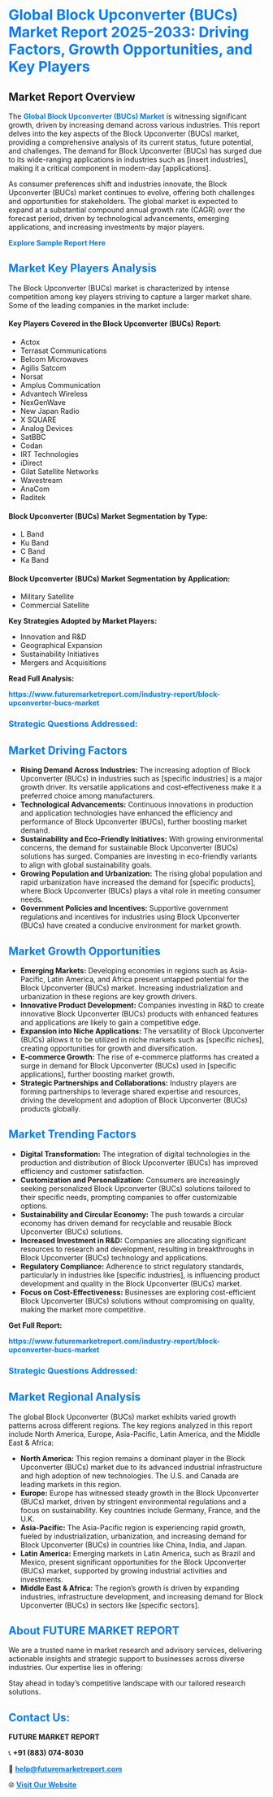 <h1 style="color: #007BFF;">Global Block Upconverter (BUCs) Market Report 2025-2033: Driving Factors, Growth Opportunities, and Key Players</h1>

<section id="overview">
<h2>Market Report Overview</h2>
<p>The <a href="https://www.futuremarketreport.com/industry-report/block-upconverter-bucs-market" style="color: #007BFF; text-decoration: none;"><strong>Global Block Upconverter (BUCs) Market</strong></a> is witnessing significant growth, driven by increasing demand across various industries. This report delves into the key aspects of the Block Upconverter (BUCs) market, providing a comprehensive analysis of its current status, future potential, and challenges. The demand for Block Upconverter (BUCs) has surged due to its wide-ranging applications in industries such as [insert industries], making it a critical component in modern-day [applications].</p>
<p>As consumer preferences shift and industries innovate, the Block Upconverter (BUCs) market continues to evolve, offering both challenges and opportunities for stakeholders. The global market is expected to expand at a substantial compound annual growth rate (CAGR) over the forecast period, driven by technological advancements, emerging applications, and increasing investments by major players.</p>
</section>

<section id="overview">
<p><a href="https://www.futuremarketreport.com/request-sample/reportId=81523" style="color: #007BFF; text-decoration: none;"><strong>Explore Sample Report Here</strong></a></p>
</section>

<section id="key-players">
<h2 style="color: #007BFF;">Market Key Players Analysis</h2>
<p>The Block Upconverter (BUCs) market is characterized by intense competition among key players striving to capture a larger market share. Some of the leading companies in the market include:</p>
<h4>Key Players Covered in the Block Upconverter (BUCs) Report:</h4>
<ul><li>Actox</li><li>Terrasat Communications</li><li>Belcom Microwaves</li><li>Agilis Satcom</li><li>Norsat</li><li>Amplus Communication</li><li>Advantech Wireless</li><li>NexGenWave</li><li>New Japan Radio</li><li>X SQUARE</li><li>Analog Devices</li><li>SatBBC</li><li>Codan</li><li>IRT Technologies</li><li>iDirect</li><li>Gilat Satellite Networks</li><li>Wavestream</li><li>AnaCom</li><li>Raditek</li></ul>
<h4>Block Upconverter (BUCs) Market Segmentation by Type:</h4>
<ul><li>L Band</li><li>Ku Band</li><li>C Band</li><li>Ka Band</li></ul>

<h4>Block Upconverter (BUCs) Market Segmentation by Application:</h4>
<ul><li>Military Satellite</li><li>Commercial Satellite</li></ul>
<p><strong>Key Strategies Adopted by Market Players:</strong></p>
<ul>
<li>Innovation and R&D</li>
<li>Geographical Expansion</li>
<li>Sustainability Initiatives</li>
<li>Mergers and Acquisitions</li>
</ul>
</section>

<section>
<p><strong>Read Full Analysis: </strong></p><a href="https://www.futuremarketreport.com/industry-report/block-upconverter-bucs-market" style="color: #007BFF; text-decoration: none;"><strong>https://www.futuremarketreport.com/industry-report/block-upconverter-bucs-market</strong></a>
<h3 style="color: #007BFF;">Strategic Questions Addressed:</h3>
</section>

<section id="driving-factors">
<h2 style="color: #007BFF;">Market Driving Factors</h2>
<ul>
<li><strong>Rising Demand Across Industries:</strong> The increasing adoption of Block Upconverter (BUCs) in industries such as [specific industries] is a major growth driver. Its versatile applications and cost-effectiveness make it a preferred choice among manufacturers.</li>
<li><strong>Technological Advancements:</strong> Continuous innovations in production and application technologies have enhanced the efficiency and performance of Block Upconverter (BUCs), further boosting market demand.</li>
<li><strong>Sustainability and Eco-Friendly Initiatives:</strong> With growing environmental concerns, the demand for sustainable Block Upconverter (BUCs) solutions has surged. Companies are investing in eco-friendly variants to align with global sustainability goals.</li>
<li><strong>Growing Population and Urbanization:</strong> The rising global population and rapid urbanization have increased the demand for [specific products], where Block Upconverter (BUCs) plays a vital role in meeting consumer needs.</li>
<li><strong>Government Policies and Incentives:</strong> Supportive government regulations and incentives for industries using Block Upconverter (BUCs) have created a conducive environment for market growth.</li>
</ul>
</section>

<section id="growth-opportunities">
<h2 style="color: #007BFF;">Market Growth Opportunities</h2>
<ul>
<li><strong>Emerging Markets:</strong> Developing economies in regions such as Asia-Pacific, Latin America, and Africa present untapped potential for the Block Upconverter (BUCs) market. Increasing industrialization and urbanization in these regions are key growth drivers.</li>
<li><strong>Innovative Product Development:</strong> Companies investing in R&D to create innovative Block Upconverter (BUCs) products with enhanced features and applications are likely to gain a competitive edge.</li>
<li><strong>Expansion into Niche Applications:</strong> The versatility of Block Upconverter (BUCs) allows it to be utilized in niche markets such as [specific niches], creating opportunities for growth and diversification.</li>
<li><strong>E-commerce Growth:</strong> The rise of e-commerce platforms has created a surge in demand for Block Upconverter (BUCs) used in [specific applications], further boosting market growth.</li>
<li><strong>Strategic Partnerships and Collaborations:</strong> Industry players are forming partnerships to leverage shared expertise and resources, driving the development and adoption of Block Upconverter (BUCs) products globally.</li>
</ul>
</section>

<section id="trending-factors">
<h2 style="color: #007BFF;">Market Trending Factors</h2>
<ul>
<li><strong>Digital Transformation:</strong> The integration of digital technologies in the production and distribution of Block Upconverter (BUCs) has improved efficiency and customer satisfaction.</li>
<li><strong>Customization and Personalization:</strong> Consumers are increasingly seeking personalized Block Upconverter (BUCs) solutions tailored to their specific needs, prompting companies to offer customizable options.</li>
<li><strong>Sustainability and Circular Economy:</strong> The push towards a circular economy has driven demand for recyclable and reusable Block Upconverter (BUCs) solutions.</li>
<li><strong>Increased Investment in R&D:</strong> Companies are allocating significant resources to research and development, resulting in breakthroughs in Block Upconverter (BUCs) technology and applications.</li>
<li><strong>Regulatory Compliance:</strong> Adherence to strict regulatory standards, particularly in industries like [specific industries], is influencing product development and quality in the Block Upconverter (BUCs) market.</li>
<li><strong>Focus on Cost-Effectiveness:</strong> Businesses are exploring cost-efficient Block Upconverter (BUCs) solutions without compromising on quality, making the market more competitive.</li>
</ul>
</section>

<section>
<p><strong>Get Full Report: </strong></p><a href="https://www.futuremarketreport.com/industry-report/block-upconverter-bucs-market" style="color: #007BFF; text-decoration: none;"><strong>https://www.futuremarketreport.com/industry-report/block-upconverter-bucs-market</strong></a>
<h3 style="color: #007BFF;">Strategic Questions Addressed:</h3>
</section>


<section id="regional-analysis">
<h2 style="color: #007BFF;">Market Regional Analysis</h2>
<p>The global Block Upconverter (BUCs) market exhibits varied growth patterns across different regions. The key regions analyzed in this report include North America, Europe, Asia-Pacific, Latin America, and the Middle East & Africa:</p>
<ul>
<li><strong>North America:</strong> This region remains a dominant player in the Block Upconverter (BUCs) market due to its advanced industrial infrastructure and high adoption of new technologies. The U.S. and Canada are leading markets in this region.</li>
<li><strong>Europe:</strong> Europe has witnessed steady growth in the Block Upconverter (BUCs) market, driven by stringent environmental regulations and a focus on sustainability. Key countries include Germany, France, and the U.K.</li>
<li><strong>Asia-Pacific:</strong> The Asia-Pacific region is experiencing rapid growth, fueled by industrialization, urbanization, and increasing demand for Block Upconverter (BUCs) in countries like China, India, and Japan.</li>
<li><strong>Latin America:</strong> Emerging markets in Latin America, such as Brazil and Mexico, present significant opportunities for the Block Upconverter (BUCs) market, supported by growing industrial activities and investments.</li>
<li><strong>Middle East & Africa:</strong> The region’s growth is driven by expanding industries, infrastructure development, and increasing demand for Block Upconverter (BUCs) in sectors like [specific sectors].</li>
</ul>
</section>

<footer>
<h2 style="color: #007BFF;">About FUTURE MARKET REPORT</h2>
<p>We are a trusted name in market research and advisory services, delivering actionable insights and strategic support to businesses across diverse industries. Our expertise lies in offering:</p>

<p>Stay ahead in today’s competitive landscape with our tailored research solutions.</p>

<h2 style="color: #007BFF;">Contact Us:</h2>
<p><strong>FUTURE MARKET REPORT</strong></p>
<p>📞 <strong>+91 (883) 074-8030</strong></p>
<p>📧 <strong><a href="mailto:help@futuremarketreport.com" style="color: #007BFF;">help@futuremarketreport.com</a></strong></p>
<p>🌐 <strong><a href="https://www.futuremarketreport.com/" style="color: #007BFF;">Visit Our Website</a></strong></p>
</footer>